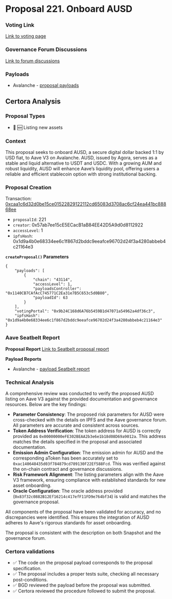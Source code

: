 # Proposal 221. Onboard AUSD

### Voting Link
[Link to voting page](https://vote.onaave.com/proposal/?proposalId=221)

### Governance Forum Discussions
[Link to forum discussions](https://governance.aave.com/t/arfc-onboard-ausd-to-aave-v3-on-avalanche/19689)

### Payloads

* Avalanche - [proposal payloads](https://snowtrace.io/address/0x39FA6a2BC5Ca93fa2508C02202eC265F50Ed0c36)



## Certora Analysis

### Proposal Types

* :gem: :new: Listing new assets

### Context
This proposal seeks to onboard AUSD, a secure digital dollar backed 1:1 by USD fiat, to Aave V3 on Avalanche. AUSD, issued by Agora, serves as a stable and liquid alternative to USDT and USDC. With a growing AUM and robust liquidity, AUSD will enhance Aave’s liquidity pool, offering users a reliable and efficient stablecoin option with strong institutional backing.

### Proposal Creation
Transaction: [0xcaa1c6d32d0be15ce01522829122112cd65083d3708ac6cf24ea441bc88868ee](https://etherscan.io/tx/0xcaa1c6d32d0be15ce01522829122112cd65083d3708ac6cf24ea441bc88868ee)
- `proposalId`: 221
- `creator`: 0x57ab7ee15cE5ECacB1aB84EE42D5A9d0d8112922
- `accessLevel`: 1
- `ipfsHash`: 0x1d9a4b0e68334ee6c1f867d2bddc9eeafce96702d24f3a4280abbeb4c21164e3

**`createProposal()` Parameters**
```
{
    "payloads": [
        {
            "chain": "43114",
            "accessLevel": 1,
            "payloadsController": "0x1140CB7CAfAcC745771C2Ea31e7B5C653c5d0B80",
            "payloadId": 63
        }
    ],
    "votingPortal": "0x9b24C168d6A76b5459B1d47071a54962a4df36c3",
    "ipfsHash": "0x1d9a4b0e68334ee6c1f867d2bddc9eeafce96702d24f3a4280abbeb4c21164e3"
}
```

### Aave Seatbelt Report
**Proposal Report**
[Link to Seatbelt proposal report](https://github.com/bgd-labs/seatbelt-gov-v3/blob/main/reports/proposals/221.md)

**Payload Reports**

* Avalanche - [payload Seatbelt report](https://github.com/bgd-labs/seatbelt-gov-v3/blob/main/reports/payloads/43114/0x1140CB7CAfAcC745771C2Ea31e7B5C653c5d0B80/63.md)


### Technical Analysis
A comprehensive review was conducted to verify the proposed AUSD listing on Aave V3 against the provided documentation and governance resources. Below are the key findings:

- **Parameter Consistency**: The proposed risk parameters for AUSD were cross-checked with the details on IPFS and the Aave governance forum. All parameters are accurate and consistent across sources.
- **Token Address Verification**: The token address for AUSD is correctly provided as `0x00000000eFE302BEAA2b3e6e1b18d08D69a9012a`. This address matches the details specified in the proposal and associated documentation.
- **Emission Admin Configuration**: The emission admin for AUSD and the corresponding aToken has been accurately set to `0xac140648435d03f784879cd789130F22Ef588Fcd`. This was verified against the on-chain contract and governance discussions.
- **Risk Framework Alignment**: The listing parameters align with the Aave V3 framework, ensuring compliance with established standards for new asset onboarding.
- **Oracle Configuration**: The oracle address provided (`0x83f32c0882B12Ef16214c417efF11FD9e764bf34`) is valid and matches the governance proposal.

All components of the proposal have been validated for accuracy, and no discrepancies were identified. This ensures the integration of AUSD adheres to Aave's rigorous standards for asset onboarding.

The proposal is consistent with the description on both Snapshot and the governance forum.

### Certora validations
* :white_check_mark: The code on the proposal payload corresponds to the proposal specification.
* :white_check_mark: The proposal includes a proper tests suite, checking all necessary post-conditions.
* :white_check_mark: BGD reviewed the payload before the proposal was submitted.
* :white_check_mark: Certora reviewed the procedure followed to submit the proposal.